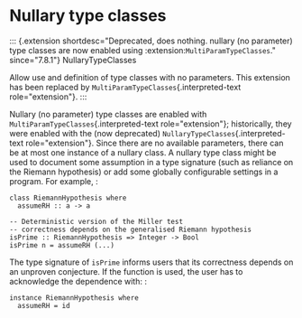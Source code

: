 Nullary type classes
====================

::: {.extension shortdesc="Deprecated, does nothing. nullary (no parameter) type
classes are now enabled using :extension:`MultiParamTypeClasses`." since="7.8.1"}
NullaryTypeClasses

Allow use and definition of type classes with no parameters. This
extension has been replaced by `MultiParamTypeClasses`{.interpreted-text
role="extension"}.
:::

Nullary (no parameter) type classes are enabled with
`MultiParamTypeClasses`{.interpreted-text role="extension"};
historically, they were enabled with the (now deprecated)
`NullaryTypeClasses`{.interpreted-text role="extension"}. Since there
are no available parameters, there can be at most one instance of a
nullary class. A nullary type class might be used to document some
assumption in a type signature (such as reliance on the Riemann
hypothesis) or add some globally configurable settings in a program. For
example, :

    class RiemannHypothesis where
      assumeRH :: a -> a

    -- Deterministic version of the Miller test
    -- correctness depends on the generalised Riemann hypothesis
    isPrime :: RiemannHypothesis => Integer -> Bool
    isPrime n = assumeRH (...)

The type signature of `isPrime` informs users that its correctness
depends on an unproven conjecture. If the function is used, the user has
to acknowledge the dependence with: :

    instance RiemannHypothesis where
      assumeRH = id
